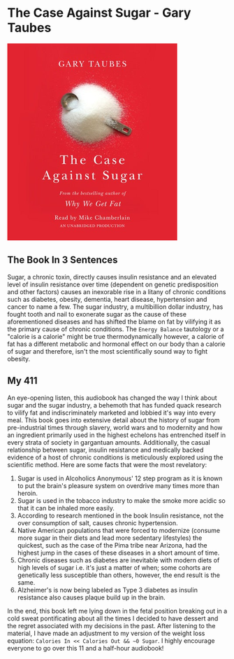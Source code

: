 # The Case Against Sugar - Gary Taubes

![CAS](Images/TheCaseAgainstSugar.jpeg)

## The Book In 3 Sentences
Sugar, a chronic toxin, directly causes insulin resistance and an elevated level of insulin resistance over time (dependent on genetic predisposition and other factors) causes an inexorable rise in a litany of chronic conditions such as diabetes, obesity, dementia, heart disease, hypertension and cancer to name a few. The sugar industry, a multibillion dollar industry, has fought tooth and nail to exonerate sugar as the cause of these aforementioned diseases and has shifted the blame on fat by vilifying it as the primary cause of chronic conditions. The ``Energy Balance`` tautology or a "calorie is a calorie" might be true thermodynamically however, a calorie of fat has a different metabolic and hormonal effect on our body than a calorie of sugar and therefore, isn't the most scientifically sound way to fight obesity.


## My 411
An eye-opening listen, this audiobook has changed the way I think about sugar and the sugar industry, a behemoth that has funded quack research to vilify fat and indiscriminately marketed and lobbied it's way into every meal. This book goes into extensive detail about the history of sugar from pre-industrial times through slavery, world wars and to modernity and how an ingredient primarily used in the highest echelons has entrenched itself in every strata of society in gargantuan amounts. Additionally, the casual relationship between sugar, insulin resistance and medically backed evidence of a host of chronic conditions is meticulously explored using the scientific method. Here are some facts that were the most revelatory:

1. Sugar is used in Alcoholics Anonymous' 12 step program as it is known to put the brain's pleasure system on overdrive many times more than heroin.
2. Sugar is used in the tobacco industry to make the smoke more acidic so that it can be inhaled more easily. 
3. According to research mentioned in the book Insulin resistance, not the over consumption of salt, causes chronic hypertension. 
4. Native American populations that were forced to modernize (consume more sugar in their diets and lead more sedentary lifestyles) the quickest, such as the case of the Pima tribe near Arizona, had the highest jump in the cases of these diseases in a short amount of time. 
5. Chronic diseases such as diabetes are inevitable with modern diets of high levels of sugar i.e. it's just a matter of when; some cohorts are genetically less susceptible than others, however, the end result is the same.
6. Alzheimer's is now being labeled as Type 3 diabetes as insulin resistance also causes plaque build up in the brain.

In the end, this book left me lying down in the fetal position breaking out in a cold sweat pontificating about all the times I decided to have dessert and the regret associated with my decisions in the past. After listening to the material, I have made an adjustment to my version of the weight loss equation: `Calories In << Calories Out && ~0 Sugar`.  I highly encourage everyone to go over this 11 and a half-hour audiobook!